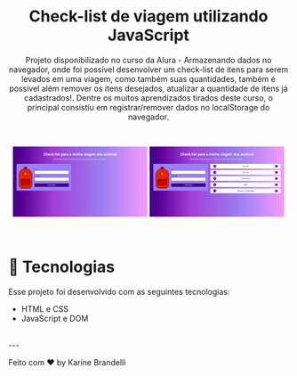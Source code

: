 <h1 align="center"> Check-list de viagem utilizando JavaScript </h1>

<p align="center">
Projeto disponibilizado no curso da Alura - Armazenando dados no navegador, onde foi possível desenvolver um check-list de itens para serem levados em uma viagem, como também suas quantidades, também é possível além remover os itens desejados, atualizar a quantidade de itens já cadastrados!. Dentre os muitos aprendizados tirados deste curso, o principal consistiu em registrar/remover dados no localStorage do navegador. 
</p>

<br>

<p align="center">
  <img alt="rocketpay" src="./assets/check-list-empty.png" width="48%">
  <img alt="rocketpay" src="./assets/check-list-filled.png" width="48%">
</p>

<br>

# 🚀 Tecnologias

Esse projeto foi desenvolvido com as seguintes tecnologias:

- HTML e CSS
- JavaScript e DOM

<br>
---

Feito com ♥ by Karine Brandelli
